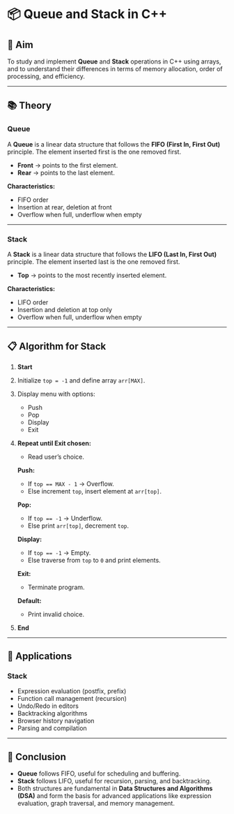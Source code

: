 # 📦 Queue and Stack in C++

## 🎯 Aim  
To study and implement **Queue** and **Stack** operations in C++ using arrays, and to understand their differences in terms of memory allocation, order of processing, and efficiency.

---

## 📚 Theory  

### Queue  
A **Queue** is a linear data structure that follows the **FIFO (First In, First Out)** principle. The element inserted first is the one removed first.  

- **Front** → points to the first element.  
- **Rear** → points to the last element.  

**Characteristics:**  
- FIFO order  
- Insertion at rear, deletion at front  
- Overflow when full, underflow when empty  

---

### Stack  
A **Stack** is a linear data structure that follows the **LIFO (Last In, First Out)** principle. The element inserted last is the one removed first.  

- **Top** → points to the most recently inserted element.  

**Characteristics:**  
- LIFO order  
- Insertion and deletion at top only  
- Overflow when full, underflow when empty  

---

## 📋 Algorithm for Stack

1. **Start**  
2. Initialize `top = -1` and define array `arr[MAX]`.  
3. Display menu with options:  
   - Push  
   - Pop  
   - Display  
   - Exit  

4. **Repeat until Exit chosen:**  
   - Read user’s choice.  

   **Push:**  
   - If `top == MAX - 1` → Overflow.  
   - Else increment `top`, insert element at `arr[top]`.  

   **Pop:**  
   - If `top == -1` → Underflow.  
   - Else print `arr[top]`, decrement `top`.  

   **Display:**  
   - If `top == -1` → Empty.  
   - Else traverse from `top` to `0` and print elements.  

   **Exit:**  
   - Terminate program.  

   **Default:**  
   - Print invalid choice.  

5. **End**

---

## 🚀 Applications  
 
 ### Stack  
- Expression evaluation (postfix, prefix)  
- Function call management (recursion)  
- Undo/Redo in editors  
- Backtracking algorithms  
- Browser history navigation  
- Parsing and compilation  

---

## 🧠 Conclusion  

- **Queue** follows FIFO, useful for scheduling and buffering.  
- **Stack** follows LIFO, useful for recursion, parsing, and backtracking.  
- Both structures are fundamental in **Data Structures and Algorithms (DSA)** and form the basis for advanced applications like expression evaluation, graph traversal, and memory management.
